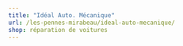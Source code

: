 ```yaml
---
title: "Idéal Auto. Mécanique"
url: /les-pennes-mirabeau/ideal-auto-mecanique/
shop: réparation de voitures
---
```

